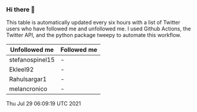 ### Hi there 👋

This table is automatically updated every six hours with a list of Twitter users who have followed me and unfollowed me. I used Github Actions, the Twitter API, and the python package tweepy to automate this workflow.

| Unfollowed me |  Followed me |
| --- | --- |
|stefanospinel15|-|
|Ekleel92|-|
|Rahulsargar1|-|
|melancronico|-|
Thu Jul 29 06:09:19 UTC 2021
